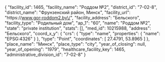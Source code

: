 {
    "facility_id": 1465,
    "facility_name": "Роддом №2",
    "district_id": "7-02-8",
    "district_name": "Фрунзенский район, Минск",
    "facility_url": "https:\/\/www.gor-roddom2.by\/",
    "facility_address": "Бельского",
    "facility_type": "Родильный дом",
    "ap_1": "60",
    "name": "Роддом №2",
    "state": "private institution",
    "stats": [],
    "med_id": 10215988,
    "address": "Бельского",
    "coord_x_y": {
        "crs": {
            "type": "name",
            "properties": {
                "name": "EPSG:4326"
            }
        },
        "type": "Point",
        "coordinates": [
            27.4791,
            53.8965
        ]
    },
    "place_name": "Минск",
    "place_type": "city",
    "year_of_closing": null,
    "year_of_opening": "1979",
    "healthcare_facility_key": 1465,
    "administrative_division_id": "7-02-8"
}